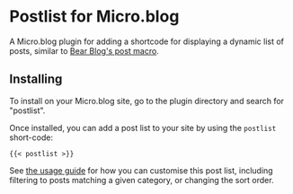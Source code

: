 # Postlist for Micro.blog

A Micro.blog plugin for adding a shortcode for displaying a dynamic list of posts, similar to [Bear Blog's post macro](https://docs.bearblog.dev/embedding-blog-post-lists/).

## Installing

To install on your Micro.blog site, go to the plugin directory and search for "postlist".

Once installed, you can add a post list to your site by using the `postlist` short-code:

```
{{< postlist >}}
```

See [the usage guide](https://postlist.micro.blog/) for how you can customise this post list, including filtering to posts matching a given category, or changing the sort order.
